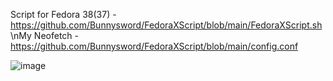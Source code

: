 Script for Fedora 38(37) - https://github.com/Bunnysword/FedoraXScript/blob/main/FedoraXScript.sh
\nMy Neofetch - https://github.com/Bunnysword/FedoraXScript/blob/main/config.conf

![image](https://github.com/Bunnysword/FedoraXScript/assets/129748119/31fc882e-a58f-46f0-b54e-2c1a1983d5c6)
